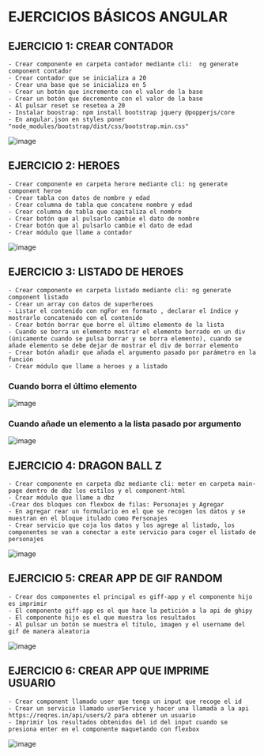 # EJERCICIOS BÁSICOS ANGULAR

## EJERCICIO 1: CREAR CONTADOR
    - Crear componente en carpeta contador mediante cli:  ng generate component contador
    - Crear contador que se inicializa a 20
    - Crear una base que se inicializa en 5
    - Crear un botón que incremente con el valor de la base
    - Crear un botón que decremente con el valor de la base
    - Al pulsar reset se resetea a 20
    - Instalar boostrap: npm install bootstrap jquery @popperjs/core
    - En angular.json en styles poner "node_modules/bootstrap/dist/css/bootstrap.min.css"
![image](https://user-images.githubusercontent.com/88061350/206145585-977f5c5d-2a4a-42a7-a452-5ebc1d98cdd4.png)

## EJERCICIO 2: HEROES
    - Crear componente en carpeta herore mediante cli: ng generate component heroe
    - Crear tabla con datos de nombre y edad
    - Crear columna de tabla que concatene nombre y edad
    - Crear columna de tabla que capitaliza el nombre
    - Crear botón que al pulsarlo cambie el dato de nombre
    - Crear botón que al pulsarlo cambie el dato de edad
    - Crear módulo que llame a contador

![image](https://user-images.githubusercontent.com/88061350/206170856-8265b1ba-5c1a-4d34-a33b-be008b01e439.png)

## EJERCICIO 3: LISTADO DE HEROES

    - Crear componente en carpeta listado mediante cli: ng generate component listado
    - Crear un array con datos de superheroes
    - Listar el contenido con ngFor en formato , declarar el índice y mostrarlo concatenado con el contenido
    - Crear botón borrar que borre el último elemento de la lista
    - Cuando se borra un elemento mostrar el elemento borrado en un div (únicamente cuando se pulsa borrar y se borra elemento), cuando se añade elemento se debe dejar de mostrar el div de borrar elemento
    - Crear botón añadir que añada el argumento pasado por parámetro en la función
    - Crear módulo que llame a heroes y a listado
### Cuando borra el último elemento
![image](https://user-images.githubusercontent.com/88061350/206181182-370f4c69-b14c-48ce-87b6-7130137cca92.png)
### Cuando añade un elemento a la lista pasado por argumento
![image](https://user-images.githubusercontent.com/88061350/206181259-75ddc2d9-66e9-49d6-a1d1-c61dfe4443da.png)

## EJERCICIO 4: DRAGON BALL Z
    - Crear componente en carpeta dbz mediante cli: meter en carpeta main-page dentro de dbz los estilos y el component-html
    - Crear módulo que llame a dbz
    -Crear dos bloques con flexbox de filas: Personajes y Agregar
    - En agregar rear un formulario en el que se recogen los datos y se muestran en el bloque itulado como Personajes
    - Crear servicio que coja los datos y los agrege al listado, los componentes se van a conectar a este servicio para coger el listado de personajes
![image](https://user-images.githubusercontent.com/88061350/206242374-b540834e-7fa9-441a-9caa-db0949f505f9.png)

## EJERCICIO 5: CREAR APP DE GIF RANDOM

    - Crear dos componentes el principal es giff-app y el componente hijo es imprimir
    - El componente giff-app es el que hace la petición a la api de ghipy
    - El componente hijo es el que muestra los resultados
    - Al pulsar un botón se muestra el título, imagen y el username del gif de manera aleatoria
![image](https://user-images.githubusercontent.com/88061350/206713723-f2713b0f-90fa-4c6c-9be2-fa8116c42aa1.png)

## EJERCICIO 6: CREAR APP QUE IMPRIME USUARIO
    - Crear component llamado user que tenga un input que recoge el id
    - Crear un servicio llamado userService y hacer una llamada a la api https://reqres.in/api/users/2 para obtener un usuario
    - Imprimir los resultados obtenidos del id del input cuando se presiona enter en el componente maquetando con flexbox
![image](https://user-images.githubusercontent.com/88061350/207029911-cf34d9b4-98ea-44a2-9801-0438b5dca921.png)